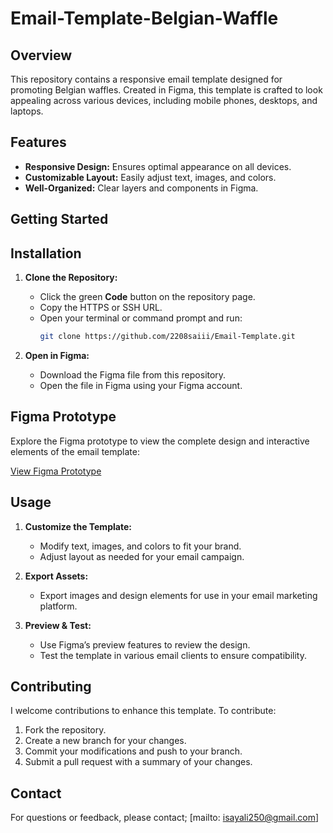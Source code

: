 # **Email-Template-Belgian-Waffle**

## **Overview**

This repository contains a responsive email template designed for promoting Belgian waffles. Created in Figma, this template is crafted to look appealing across various devices, including mobile phones, desktops, and laptops.

## **Features**

- **Responsive Design:** Ensures optimal appearance on all devices.
- **Customizable Layout:** Easily adjust text, images, and colors.
- **Well-Organized:** Clear layers and components in Figma.

## **Getting Started**

## **Installation**

1. **Clone the Repository:**
   - Click the green **Code** button on the repository page.
   - Copy the HTTPS or SSH URL.
   - Open your terminal or command prompt and run:
     ```bash
     git clone https://github.com/2208saiii/Email-Template.git
     ```

2. **Open in Figma:**
   - Download the Figma file from this repository.
   - Open the file in Figma using your Figma account.

## **Figma Prototype**

Explore the Figma prototype to view the complete design and interactive elements of the email template:

[View Figma Prototype](https://www.figma.com/proto/6uS0GHpNPb35HVVS3I3Sfz/Belgian-Waffle-Email-Template?node-id=0-1&t=HmqY0K7CQqywHfRZ-1)

## **Usage**

1. **Customize the Template:**
   - Modify text, images, and colors to fit your brand.
   - Adjust layout as needed for your email campaign.

2. **Export Assets:**
   - Export images and design elements for use in your email marketing platform.

3. **Preview & Test:**
   - Use Figma’s preview features to review the design.
   - Test the template in various email clients to ensure compatibility.

## **Contributing**

I welcome contributions to enhance this template. To contribute:

1. Fork the repository.
2. Create a new branch for your changes.
3. Commit your modifications and push to your branch.
4. Submit a pull request with a summary of your changes.

## **Contact**

For questions or feedback, please contact; [mailto: isayali250@gmail.com]
